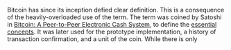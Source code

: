 Bitcoin has since its inception defied clear definition. This is a consequence of the heavily-overloaded use of the term. The term was coined by Satoshi in [Bitcoin: A Peer-to-Peer Electronic Cash System](https://bitcoin.org/bitcoin.pdf), to define the [essential concepts](Cryptodynamic-Principles). It was later used for the prototype implementation, a history of transaction confirmation, and a unit of the coin. While there is only 